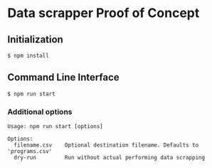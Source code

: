# Data scrapper Proof of Concept

## Initialization

```
$ npm install
```

## Command Line Interface

```
$ npm run start
```

### Additional options

```
Usage: npm run start [options]

Options:
  filename.csv    Optional destination filename. Defaults to 'programs.csv'
  dry-run         Run without actual performing data scrapping
```
